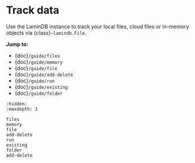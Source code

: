 # Track data

Use the LaminDB instance to track your local files, cloud files or in-memory objects via {class}`~lamindb.File`.

**Jump to:**

- {doc}`/guide/files`
- {doc}`/guide/memory`
- {doc}`/guide/file`
- {doc}`/guide/add-delete`
- {doc}`/guide/run`
- {doc}`/guide/existing`
- {doc}`/guide/folder`

```{toctree}
:hidden:
:maxdepth: 1

files
memory
file
add-delete
run
existing
folder
add-delete
```

